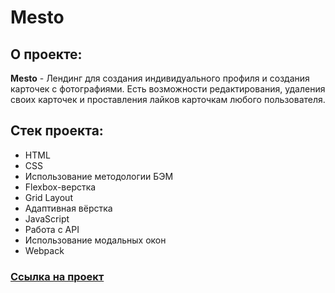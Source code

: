 # Mesto

## О проекте:
**Mesto** - Лендинг для создания индивидуального профиля и создания карточек с фотографиями.
Есть возможности редактирования, удаления своих карточек и проставления лайков карточкам любого пользователя.

## Стек проекта:
* HTML
* CSS
* Использование методологии БЭМ
* Flexbox-верстка
* Grid Layout
* Адаптивная вёрстка
* JavaScript
* Работа с API
* Использование модальных окон
* Webpack

### [Ссылка на проект](https://pavel-rogozhkin.github.io/mesto)

